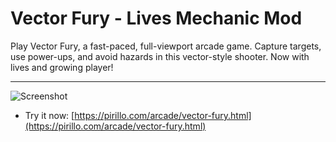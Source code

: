 
# Vector Fury - Lives Mechanic Mod

Play Vector Fury, a fast-paced, full-viewport arcade game. Capture targets, use power-ups, and avoid hazards in this vector-style shooter. Now with lives and growing player!

---

![Screenshot](https://github.com/ChrisPirillo/vector-fury/blob/main/assets/screenshot.png?raw=true)

* Try it now: [https://pirillo.com/arcade/vector-fury.html](https://pirillo.com/arcade/vector-fury.html)
